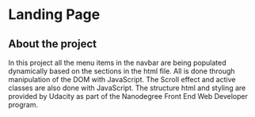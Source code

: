 # Landing Page

## About the project
 In this project all the menu items in the navbar are being populated dynamically based on the sections in the html file. All is done through manipulation of the DOM with JavaScript.
 The Scroll effect and active classes are also done with JavaScript.
 The structure html and styling are provided by Udacity as part of the Nanodegree Front End Web Developer program.


